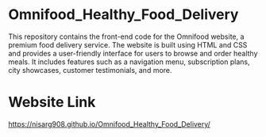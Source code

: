 # Omnifood_Healthy_Food_Delivery
This repository contains the front-end code for the Omnifood website, a premium food delivery service. The website is built using HTML and CSS and provides a user-friendly interface for users to browse and order healthy meals. It includes features such as a navigation menu, subscription plans, city showcases, customer testimonials, and more.

# Website Link
https://nisarg908.github.io/Omnifood_Healthy_Food_Delivery/
